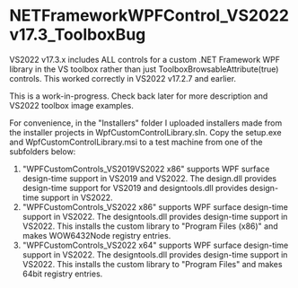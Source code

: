 # NETFrameworkWPFControl_VS2022v17.3_ToolboxBug
VS2022 v17.3.x includes ALL controls for a custom .NET Framework WPF library in the VS toolbox rather than just ToolboxBrowsableAttribute(true) controls. This worked correctly in VS2022 v17.2.7 and earlier.

This is a work-in-progress. Check back later for more description and VS2022 toolbox image examples.

For convenience, in the "Installers" folder I uploaded installers made from the installer projects in WpfCustomControlLibrary.sln. Copy the setup.exe and WpfCustomControlLibrary.msi to a test machine from one of the subfolders below:
1. "WPFCustomControls_VS2019VS2022 x86" supports WPF surface design-time support in VS2019 and VS2022. The design.dll provides design-time support for VS2019 and designtools.dll provides design-time support in VS2022.
2. "WPFCustomControls_VS2022 x86" supports WPF surface design-time support in VS2022. The designtools.dll provides design-time support in VS2022. This installs the custom library to "Program Files (x86)" and makes WOW6432Node registry entries.
3. "WPFCustomControls_VS2022 x64" supports WPF surface design-time support in VS2022. The designtools.dll provides design-time support in VS2022. This installs the custom library to "Program Files" and makes 64bit registry entries.





